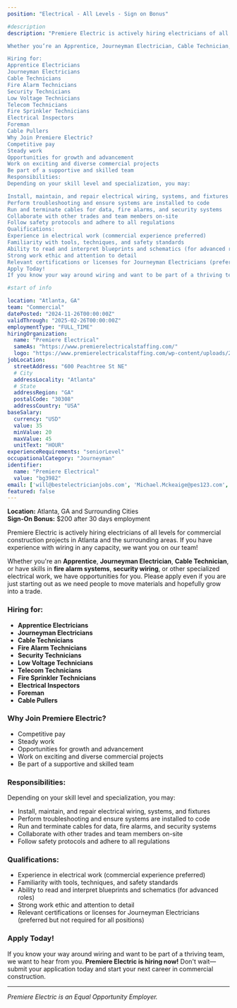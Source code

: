 ```yaml
---
position: "Electrical - All Levels - Sign on Bonus"

#description
description: "Premiere Electric is actively hiring electricians of all levels for commercial construction projects in Atlanta and the surrounding areas. If you have experience with wiring in any capacity, we want you on our team!

Whether you’re an Apprentice, Journeyman Electrician, Cable Technician, or have skills in fire alarm systems, security wiring, or other specialized electrical work, we have opportunities for you. Please apply even if you are just starting out as we need people to move materials and hopefully grow into a trade.

Hiring for:
Apprentice Electricians
Journeyman Electricians
Cable Technicians
Fire Alarm Technicians
Security Technicians
Low Voltage Technicians
Telecom Technicians
Fire Sprinkler Technicians
Electrical Inspectors
Foreman
Cable Pullers
Why Join Premiere Electric?
Competitive pay
Steady work
Opportunities for growth and advancement
Work on exciting and diverse commercial projects
Be part of a supportive and skilled team
Responsibilities:
Depending on your skill level and specialization, you may:

Install, maintain, and repair electrical wiring, systems, and fixtures
Perform troubleshooting and ensure systems are installed to code
Run and terminate cables for data, fire alarms, and security systems
Collaborate with other trades and team members on-site
Follow safety protocols and adhere to all regulations
Qualifications:
Experience in electrical work (commercial experience preferred)
Familiarity with tools, techniques, and safety standards
Ability to read and interpret blueprints and schematics (for advanced roles)
Strong work ethic and attention to detail
Relevant certifications or licenses for Journeyman Electricians (preferred but not required for all positions)
Apply Today!
If you know your way around wiring and want to be part of a thriving team, we want to hear from you. Premiere Electric is hiring now! Don’t wait—submit your application today and start your next career in commercial construction."

#start of info

location: "Atlanta, GA"
team: "Commercial"
datePosted: "2024-11-26T00:00:00Z"
validThrough: "2025-02-26T00:00:00Z"
employmentType: "FULL_TIME"
hiringOrganization: 
  name: "Premiere Electrical"
  sameAs: "https://www.premierelectricalstaffing.com/"
  logo: "https://www.premierelectricalstaffing.com/wp-content/uploads/2020/05/Premier-Electrical-Staffing-logo.png"
jobLocation:
  streetAddress: "600 Peachtree St NE"
  # City
  addressLocality: "Atlanta"
  # State
  addressRegion: "GA"
  postalCode: "30308"
  addressCountry: "USA"
baseSalary:
  currency: "USD"
  value: 35
  minValue: 20
  maxValue: 45
  unitText: "HOUR"
experienceRequirements: "seniorLevel"
occupationalCategory: "Journeyman"
identifier:
  name: "Premiere Electrical"
  value: "bg3982"   
email: ['will@bestelectricianjobs.com', 'Michael.Mckeaige@pes123.com', 'resumes@bestelectricianjobs.zohorecruitmail.com']
featured: false
---
```


**Location:** Atlanta, GA and Surrounding Cities  
**Sign-On Bonus:** $200 after 30 days employment

Premiere Electric is actively hiring electricians of all levels for commercial construction projects in Atlanta and the surrounding areas. If you have experience with wiring in any capacity, we want you on our team!  

Whether you're an **Apprentice**, **Journeyman Electrician**, **Cable Technician**, or have skills in **fire alarm systems**, **security wiring**, or other specialized electrical work, we have opportunities for you. Please apply even if you are just starting out as we need people to move materials and hopefully grow into a trade.

### Hiring for:
- **Apprentice Electricians**
- **Journeyman Electricians**
- **Cable Technicians**
- **Fire Alarm Technicians**
- **Security Technicians**
- **Low Voltage Technicians**
- **Telecom Technicians**
- **Fire Sprinkler Technicians**
- **Electrical Inspectors**
- **Foreman**
- **Cable Pullers**

### Why Join Premiere Electric?
- Competitive pay
- Steady work
- Opportunities for growth and advancement
- Work on exciting and diverse commercial projects
- Be part of a supportive and skilled team

### Responsibilities:
Depending on your skill level and specialization, you may:
- Install, maintain, and repair electrical wiring, systems, and fixtures
- Perform troubleshooting and ensure systems are installed to code
- Run and terminate cables for data, fire alarms, and security systems
- Collaborate with other trades and team members on-site
- Follow safety protocols and adhere to all regulations

### Qualifications:
- Experience in electrical work (commercial experience preferred)
- Familiarity with tools, techniques, and safety standards
- Ability to read and interpret blueprints and schematics (for advanced roles)
- Strong work ethic and attention to detail
- Relevant certifications or licenses for Journeyman Electricians (preferred but not required for all positions)

### Apply Today!  
If you know your way around wiring and want to be part of a thriving team, we want to hear from you. **Premiere Electric is hiring now!** Don't wait—submit your application today and start your next career in commercial construction.

---
*Premiere Electric is an Equal Opportunity Employer.*